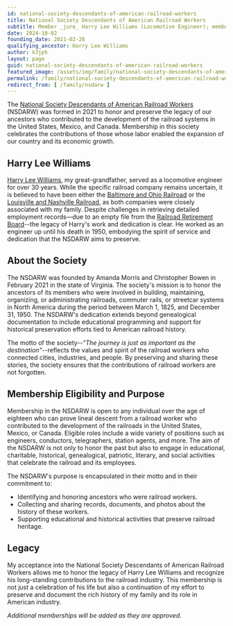 ```yaml
---
id: national-society-descendants-of-american-railroad-workers
title: National Society Descendants of American Railroad Workers
subtitle: Member _jure_ Harry Lee Williams (Locomotive Engineer); member no. 120
date: 2024-10-02
founding_date: 2021-02-28
qualifying_ancestor: Harry Lee Williams
author: k3jph
layout: page
guid: national-society-descendants-of-american-railroad-workers
featured_image: /assets/img/family/national-society-descendants-of-american-railroad-workers.webp
permalink: /family/national-society-descendants-of-american-railroad-workers
redirect_from: [ /family/nsdarw ]
---
```


The [National Society Descendants of American Railroad
Workers](https://www.nsdrailroad.com) (NSDARW) was formed in 2021 to
honor and preserve the legacy of our ancestors who contributed to the
development of the railroad systems in the United States, Mexico, and
Canada. Membership in this society celebrates the contributions of those
whose labor enabled the expansion of our country and its economic
growth.

## Harry Lee Williams

[Harry Lee Williams](https://www.wikitree.com/wiki/Williams-143061), my
great-grandfather, served as a locomotive engineer for over 30 years.
While the specific railroad company remains uncertain, it is believed to
have been either the [Baltimore and Ohio Railroad](https://borhs.org/)
or the [Louisville and Nashville Railroad](http://www.lnrr.org/), as
both companies were closely associated with my family. Despite
challenges in retrieving detailed employment records—due to an empty
file from the [Railroad Retirement Board]()--the legacy of Harry's work and
dedication is clear. He worked as an engineer up until his death in
1950, embodying the spirit of service and dedication that the NSDARW
aims to preserve.

## About the Society

The NSDARW was founded by Amanda Morris and Christopher Bowen in
February 2021 in the state of Virginia. The society's mission is to
honor the ancestors of its members who were involved in building,
maintaining, organizing, or administrating railroads, commuter rails, or
streetcar systems in North America during the period between March 1,
1825, and December 31, 1950. The NSDARW's dedication extends beyond
genealogical documentation to include educational programming and
support for historical preservation efforts tied to American railroad
history.

The motto of the society--*"The journey is just as important as the
destination"*--reflects the values and spirit of the railroad workers who
connected cities, industries, and people. By preserving and sharing
these stories, the society ensures that the contributions of railroad
workers are not forgotten.

## Membership Eligibility and Purpose

Membership in the NSDARW is open to any individual over the age of
eighteen who can prove lineal descent from a railroad worker who
contributed to the development of the railroads in the United States,
Mexico, or Canada. Eligible roles include a wide variety of positions
such as engineers, conductors, telegraphers, station agents, and more.
The aim of the NSDARW is not only to honor the past but also to engage
in educational, charitable, historical, genealogical, patriotic,
literary, and social activities that celebrate the railroad and its
employees.

The NSDARW's purpose is encapsulated in their motto and in their
commitment to:

- Identifying and honoring ancestors who were railroad workers.
- Collecting and sharing records, documents, and photos about the
  history of these workers.
- Supporting educational and historical activities that preserve
  railroad heritage.

## Legacy

My acceptance into the National Society Descendants of American Railroad
Workers allows me to honor the legacy of Harry Lee Williams and
recognize his long-standing contributions to the railroad industry. This
membership is not just a celebration of his life but also a continuation
of my effort to preserve and document the rich history of my family and
its role in American industry.

*Additional memberships will be added as they are approved.*
